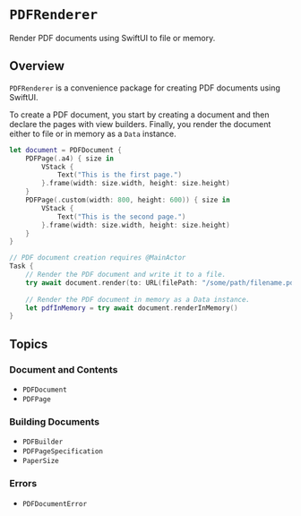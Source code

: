 # ``PDFRenderer``

Render PDF documents using SwiftUI to file or memory.

## Overview

`PDFRenderer` is a convenience package for creating PDF documents using SwiftUI.

To create a PDF document, you start by creating a document and then declare the pages with view builders. Finally, you render the document either to file or in memory as a `Data` instance.

```swift
let document = PDFDocument {
    PDFPage(.a4) { size in
        VStack {
            Text("This is the first page.")
        }.frame(width: size.width, height: size.height)
    }
    PDFPage(.custom(width: 800, height: 600)) { size in
        VStack {
            Text("This is the second page.")
        }.frame(width: size.width, height: size.height)
    }
}

// PDF document creation requires @MainActor
Task {
    // Render the PDF document and write it to a file.
    try await document.render(to: URL(filePath: "/some/path/filename.pdf"))
    
    // Render the PDF document in memory as a Data instance.
    let pdfInMemory = try await document.renderInMemory()
}
```

## Topics

### Document and Contents

- ``PDFDocument``
- ``PDFPage``

### Building Documents

- ``PDFBuilder``
- ``PDFPageSpecification``
- ``PaperSize``

### Errors

- ``PDFDocumentError``
